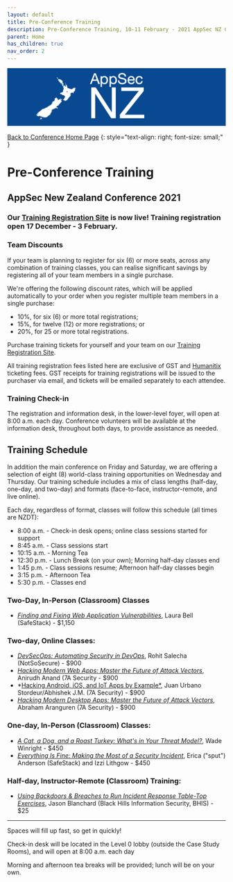 ```yaml
---
layout: default
title: Pre-Conference Training
description: Pre-Conference Training, 10-11 February - 2021 AppSec NZ Conference
parent: Home
has_children: true
nav_order: 2
---
```


[![Web Banner](/assets/images/AppSecNZ_Web_Banner.png)](index.md)

[Back to Conference Home Page](index.md)
{: style="text-align: right; font-size: small;" }

# Pre-Conference Training

## AppSec New Zealand Conference 2021

### Our [Training Registration Site](https://events.humanitix.com/appsecnz-training) is now live! Training registration open 17 December - 3 February.


### Team Discounts

If your team is planning to register for six (6) or more seats, across any combination of training classes, you can realise significant savings by registering all of your team members in a single purchase. 

We're offering the following discount rates, which will be applied automatically to your order when you register multiple team members in a single purchase:

* 10%, for six (6) or more total registrations;
* 15%, for twelve (12) or more registrations; or
* 20%, for 25 or more total registrations.

Purchase training tickets for yourself and your team on our [Training Registration Site](https://events.humanitix.com/appsecnz-training). 

All training registration fees listed here are exclusive of GST and [Humanitix](https://humanitix.com/nz/) ticketing fees. GST receipts for training registrations will be issued to the purchaser via email, and tickets will be emailed separately to each attendee.


### Training Check-in

The registration and information desk, in the lower-level foyer, will open at 8:00 a.m. each day. Conference volunteers will be available at the information desk, throughout both days, to provide assistance as needed.

## Training Schedule

In addition the main conference on Friday and Saturday, we are offering a selection of eight (8) world-class training opportunities on Wednesday and Thursday. Our training schedule includes a mix of class lengths (half-day, one-day, and two-day) and formats (face-to-face, instructor-remote, and live online).

Each day, regardless of format, classes will follow this schedule (all times are NZDT):

* 8:00 a.m.  - Check-in desk opens; online class sessions started for support
* 8:45 a.m.  - Class sessions start
* 10:15 a.m. - Morning Tea
* 12:30 p.m. - Lunch Break (on your own); Morning half-day classes end
* 1:45 p.m.  - Class sessions resume; Afternoon half-day classes begin
* 3:15 p.m.  - Afternoon Tea
* 5:30 p.m.  - Classes end

### Two-Day, In-Person (Classroom) Classes

* *[Finding and Fixing Web Application Vulnerabilities](secure_coding.md)*, Laura Bell (SafeStack) - $1,150

### Two-day, Online Classes:

* *[DevSecOps: Automating Security in DevOps](dev_sec_ops.md)*, Rohit Salecha (NotSoSecure) - $900
* *[Hacking Modern Web Apps: Master the Future of Attack Vectors](hacking_web_apps.md)*, Anirudh Anand (7A Security - $900
* *[Hacking Android, iOS, and IoT Apps by Example*](hacking_mobile_apps.md), Juan Urbano Stordeur/Abhishek J.M. (7A Security) - $900
* *[Hacking Modern Desktop Apps: Master the Future of Attack Vectors](hacking_desktop_apps.md)*, Abraham Aranguren (7A Security) - $900

### One-day, In-Person (Classroom) Classes:

* *[A Cat, a Dog, and a Roast Turkey: What's in Your Threat Model?](threat_modelling.md)*, Wade Winright - $450
* *[Everything Is Fine: Making the Most of a Security Incident](incident_response.md)*, Erica ("sput") Anderson (SafeStack) and Izzi Lithgow - $450

### Half-day, Instructor-Remote (Classroom) Training:

* *[Using Backdoors & Breaches to Run Incident Response Table-Top Exercises](backdoors.md)*, Jason Blanchard (Black Hills Information Security, BHIS) - $25

-------------

Spaces will fill up fast, so get in quickly!

Check-in desk will be located in the Level 0 lobby (outside the Case Study Rooms), and will open at 8:00 a.m. each day

Morning and afternoon tea breaks will be provided; lunch will be on your own.

